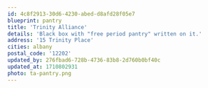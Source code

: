 ```yaml
---
id: 4c8f2913-30d6-4230-abed-d8afd28f05e7
blueprint: pantry
title: 'Trinity Alliance'
details: 'Black box with "free period pantry" written on it.'
address: '15 Trinity Place'
cities: albany
postal_code: '12202'
updated_by: 276fbad6-728b-4736-83b8-2d760b0bf40c
updated_at: 1710802931
photo: ta-pantry.png
---
```

